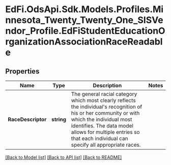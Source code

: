 # EdFi.OdsApi.Sdk.Models.Profiles.Minnesota_Twenty_Twenty_One_SISVendor_Profile.EdFiStudentEducationOrganizationAssociationRaceReadable
## Properties

Name | Type | Description | Notes
------------ | ------------- | ------------- | -------------
**RaceDescriptor** | **string** | The general racial category which most clearly reflects the individual&#39;s recognition of his or her community or with which the individual most identifies. The data model allows for multiple entries so that each individual can specify all appropriate races. | 

[[Back to Model list]](../README.md#documentation-for-models) [[Back to API list]](../README.md#documentation-for-api-endpoints) [[Back to README]](../README.md)

